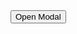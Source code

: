 <!DOCTYPE html>
<html>
<head>
  <title>Chatbot Modal</title>
  <style>
    .modal {
      display: none; /* Hidden by default */
      position: fixed; /* Stay in place */
      z-index: 1; /* Sit on top */
      left: 0;
      top: 0;
      width: 100%; /* Full width */
      height: 100%; /* Full height */
      overflow: auto; /* Enable scroll if needed */
      background-color: rgb(0,0,0); /* Fallback color */
      background-color: rgba(0,0,0,0.4); /* Black w/ opacity */
    }

    /* Modal Content/Box */
    .modal-content {
      background-color: #fefefe;
      margin: 15% auto; /* 15% from the top and centered */
      padding: 20px;
      border: 1px solid #888;
      width: 80%; /* Could be more or less, depending on screen size */
    }

    /* The Close Button */
    .close {
      color: #aaa;
      float: right;
      font-size: 28px;
      font-weight: bold;
    }

    .close:hover,
    .close:focus {
      color: black;
      text-decoration: none;
      cursor: pointer;
    }
  </style>
</head>
<body>
  <button id="openModal">Open Modal</button>

  <!-- The Modal -->
  <div id="myModal" class="modal">

    <!-- Modal content -->
    <div class="modal-content">
      <span class="close">&times;</span>
      <h2>Chat History</h2>
      <div class="chat-history">
        <div class="message">
          <p>Human: Hello, how are you?</p>
        </div>
        <div class="message">
          <p>Chatbot: I'm doing well, thank you for asking!</p>
        </div>
        <div class="message">
          <p>Human: That's great to hear!</p>
        </div>
        <div class="message">
          <p>Chatbot: Is there anything I can help you with today?</p>
        </div>
      </div>
    </div>

  </div>

  <script>
    // Get the modal
    var modal = document.getElementById("myModal");

    // Get the button that opens the modal
    var btn = document.getElementById("openModal");

    // Get the <span> element that closes the modal
    var span = document.getElementsByClassName("close")[0];

    // When the user clicks the button, open the modal 
    btn.onclick = function() {
      modal.style.display = "block";
    }

    // When the user clicks on <span> (x), close the modal
    span.onclick = function() {
      modal.style.display = "none";
    }

    // When the user clicks anywhere outside of the modal, close it
    window.onclick = function(event) {
      if (event.target == modal) {
        modal.style.display = "none";
      }
    }
  </script>
</body>
</html>